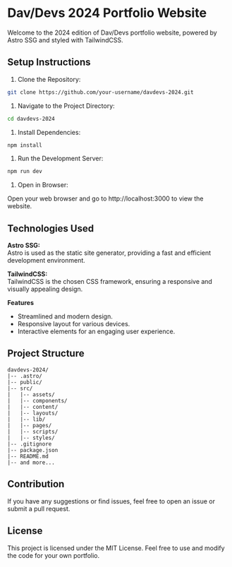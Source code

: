 # Dav/Devs 2024 Portfolio Website

Welcome to the 2024 edition of Dav/Devs portfolio website, powered by Astro SSG and styled with TailwindCSS.

## Setup Instructions

1. Clone the Repository:

```bash
git clone https://github.com/your-username/davdevs-2024.git
```

1. Navigate to the Project Directory:

```bash
cd davdevs-2024
```

1. Install Dependencies:

```bash
npm install
```

1. Run the Development Server:

```bash
npm run dev
```

1. Open in Browser:

Open your web browser and go to http://localhost:3000 to view the website.

## Technologies Used

**Astro SSG:**<br>
Astro is used as the static site generator, providing a fast and efficient development environment.

**TailwindCSS:**<br>
TailwindCSS is the chosen CSS framework, ensuring a responsive and visually appealing design.

**Features**

- Streamlined and modern design.
- Responsive layout for various devices.
- Interactive elements for an engaging user experience.

## Project Structure

```plaintext
davdevs-2024/
|-- .astro/
|-- public/
|-- src/
|   |-- assets/
|   |-- components/
|   |-- content/
|   |-- layouts/
|   |-- lib/
|   |-- pages/
|   |-- scripts/
|   |-- styles/
|-- .gitignore
|-- package.json
|-- README.md
|-- and more...
```

## Contribution

If you have any suggestions or find issues, feel free to open an issue or submit a pull request.

## License

This project is licensed under the MIT License. Feel free to use and modify the code for your own portfolio.
